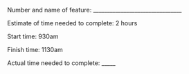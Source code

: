 Number and name of feature: ________________________________

Estimate of time needed to complete: 2 hours

Start time: 930am

Finish time: 1130am

Actual time needed to complete: _____
